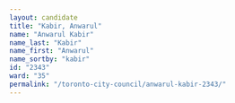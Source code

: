 ```yaml
---
layout: candidate
title: "Kabir, Anwarul"
name: "Anwarul Kabir"
name_last: "Kabir"
name_first: "Anwarul"
name_sortby: "kabir"
id: "2343"
ward: "35"
permalink: "/toronto-city-council/anwarul-kabir-2343/"
---
```

